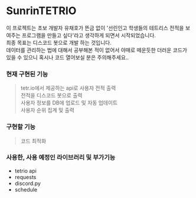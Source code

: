 # SunrinTETRIO

이 프로젝트는 초보 개발자 유채호가 뜬금 없이 '선린인고 학생들의 테트리스 전적을 보여주는 프로그램을 만들고 싶다'라고 생각하게 되면서 시작되었습니다.<br>
최종 목표는 디스코드 봇으로 개발 하는 것입니다.<br>
데이터를 관리하는 법에 대해서 공부해본 적이 없어서 야매로 떼운듯한 더러운 코드가 있을 수 있으니 혹시나 코드 열어보실 분은 주의해주세요..

### 현재 구현된 기능
> tetr.io에서 제공하는 api로 사용자 전적 출력<br>
> 전적을 디스코드 봇으로 출력<br>
> 사용자 정보를 DB에 업로드 및 자동 업데이트<br>
> 사용자 순위 집계 및 출력<br>

### 구현할 기능
> 코드 최적화

### 사용한, 사용 예정인 라이브러리 및 부가기능
<ul>
    <li>tetrio api</li>
    <li>requests</li>
    <li>discord.py</li>
    <li>schedule</li>
</ul>
